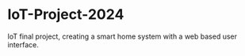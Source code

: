 # IoT-Project-2024
IoT final project, creating a smart home system with a web based user interface.
